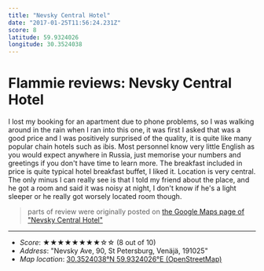```yaml
---
title: "Nevsky Central Hotel"
date: "2017-01-25T11:56:24.231Z"
score: 8
latitude: 59.9324026
longitude: 30.3524038
---
```

# Flammie reviews: Nevsky Central Hotel

I lost my booking for an apartment due to phone problems, so I was walking
around in the rain when I ran into this one, it was first I asked that was
a good price and I was positively surprised of the quality, it is quite
like many popular chain hotels such as ibis. Most personnel know very
little English  as you would expect anywhere in Russia, just memorise
your numbers and greetings if you don't have time to learn more. The
breakfast included in price is quite typical hotel breakfast buffet,
I liked it. Location is very central. The only minus I can really see
is that I told my friend about the place, and he got a room and said it
was noisy at night, I don't know if he's a light sleeper or he really
got worsely located room though.

> parts of review were originally posted on [the Google Maps page of
  "Nevsky Central Hotel"](https://www.google.com/maps/place//data=!4m2!3m1!1s0x0:0xbb285d4a04499426)
* * *
- *Score*: ★★★★★★★★☆☆ (8 out of 10)
- *Address*: "Nevsky Ave, 90, St Petersburg, Venäjä, 191025"
- *Map location*: [30.3524038°N 59.9324026°E (OpenStreetMap)](https://www.openstreetmap.org/?mlat=59.9324026&mlon=30.3524038&zoom=12)
